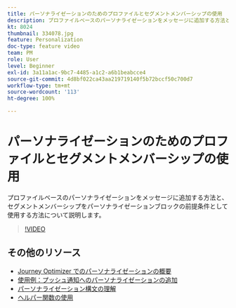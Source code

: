 ```yaml
---
title: パーソナライゼーションのためのプロファイルとセグメントメンバーシップの使用
description: プロファイルベースのパーソナライゼーションをメッセージに追加する方法と、セグメントメンバーシップをパーソナライゼーションブロックの前提条件として使用する方法について説明します。
kt: 8024
thumbnail: 334078.jpg
feature: Personalization
doc-type: feature video
team: PM
role: User
level: Beginner
exl-id: 3a11a1ac-9bc7-4485-a1c2-a6b1beabcce4
source-git-commit: 4d8bf022ca43aa219719140f5b72bccf50c700d7
workflow-type: tm+mt
source-wordcount: '113'
ht-degree: 100%

---
```


# パーソナライゼーションのためのプロファイルとセグメントメンバーシップの使用

プロファイルベースのパーソナライゼーションをメッセージに追加する方法と、セグメントメンバーシップをパーソナライゼーションブロックの前提条件として使用する方法について説明します。

>[!VIDEO](https://video.tv.adobe.com/v/334078?quality=12)

## その他のリソース

* [Journey Optimizer でのパーソナライゼーションの概要](https://experienceleague.adobe.com/docs/journey-optimizer/using/personalization/personalize.html?lang=ja)
* [使用例：プッシュ通知へのパーソナライゼーションの追加](https://experienceleague.adobe.com/docs/journey-optimizer/using/personalization/personalization-use-cases/personalization-use-case.html?lang=ja)
* [パーソナライゼーション構文の理解](https://experienceleague.adobe.com/docs/journey-optimizer/using/personalization/personalization-syntax.html?lang=ja)
* [ヘルパー関数の使用](https://experienceleague.adobe.com/docs/journey-optimizer/using/personalization/functions/functions.html?lang=ja)
